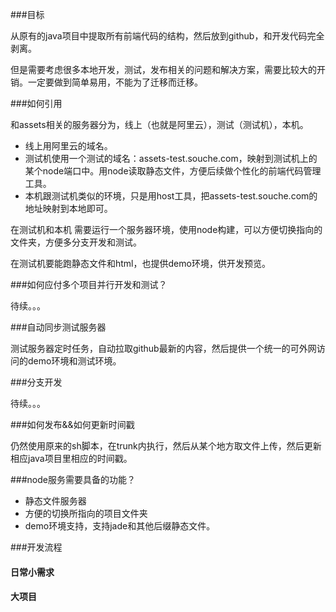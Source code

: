 ###目标

从原有的java项目中提取所有前端代码的结构，然后放到github，和开发代码完全剥离。

但是需要考虑很多本地开发，测试，发布相关的问题和解决方案，需要比较大的开销。一定要做到简单易用，不能为了迁移而迁移。


###如何引用

和assets相关的服务器分为，线上（也就是阿里云），测试（测试机），本机。

 * 线上用阿里云的域名。
 * 测试机使用一个测试的域名：assets-test.souche.com，映射到测试机上的某个node端口中。用node读取静态文件，方便后续做个性化的前端代码管理工具。
 * 本机跟测试机类似的环境，只是用host工具，把assets-test.souche.com的地址映射到本地即可。

在测试机和本机 需要运行一个服务器环境，使用node构建，可以方便切换指向的文件夹，方便多分支开发和测试。

在测试机要能跑静态文件和html，也提供demo环境，供开发预览。

###如何应付多个项目并行开发和测试？

待续。。。

###自动同步测试服务器

测试服务器定时任务，自动拉取github最新的内容，然后提供一个统一的可外网访问的demo环境和测试环境。

###分支开发

待续。。。

###如何发布&&如何更新时间戳

仍然使用原来的sh脚本，在trunk内执行，然后从某个地方取文件上传，然后更新相应java项目里相应的时间戳。




###node服务需要具备的功能？

 * 静态文件服务器
 * 方便的切换所指向的项目文件夹
 * demo环境支持，支持jade和其他后缀静态文件。


###开发流程

#### 日常小需求

#### 大项目

